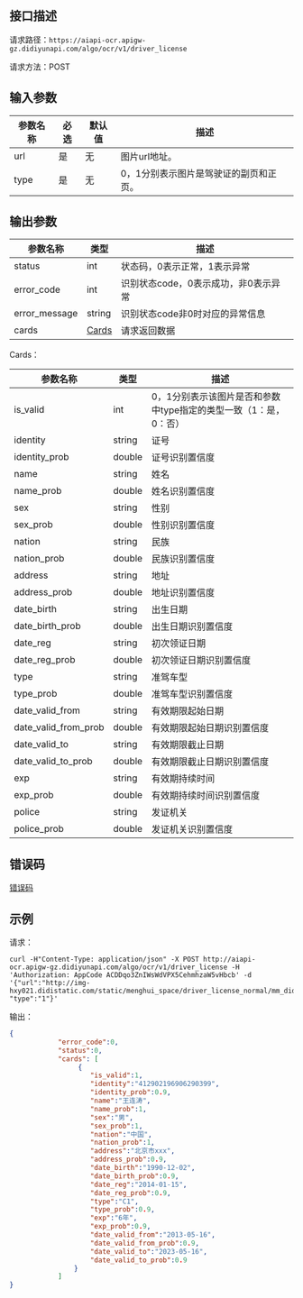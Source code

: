 ## 接口描述
请求路径：`https://aiapi-ocr.apigw-gz.didiyunapi.com/algo/ocr/v1/driver_license`

请求方法：POST
## 输入参数
|参数名称 | 必选 | 默认值 | 描述|
|--------|-----|-----|-----|
|url| 是 | 无 | 图片url地址。 |
|type| 是 | 无 | 0，1分别表示图片是驾驶证的副页和正页。 |

## 输出参数
|参数名称  | 类型 | 描述|
|--------|-----|-----|
|status | int  |状态码，0表示正常，1表示异常 |
|error_code|int|识别状态code，0表示成功，非0表示异常	|
|error_message|string|识别状态code非0时对应的异常信息	|
|cards | [Cards](#Cards)|请求返回数据 |

<span id="Cards"></span>
Cards：

|参数名称  | 类型 | 描述 |
|--------|-----|-----|
|is_valid | int | 0，1分别表示该图片是否和参数中type指定的类型一致（1：是，0：否） |
|identity | string | 证号 |
|identity_prob | double | 证号识别置信度 |
|name | string | 姓名 |
|name_prob | double | 姓名识别置信度 |
|sex | string | 性别 |
|sex_prob | double | 性别识别置信度 |
|nation | string | 民族 |
|nation_prob | double | 民族识别置信度 |
|address | string | 地址 |
|address_prob | double | 地址识别置信度 |
|date_birth | string | 出生日期 |
|date_birth_prob | double | 出生日期识别置信度 |
|date_reg | string | 初次领证日期 |
|date_reg_prob | double | 初次领证日期识别置信度 |
|type | string | 准驾车型 |
|type_prob | double | 准驾车型识别置信度 |
|date_valid_from | string | 有效期限起始日期 |
|date_valid_from_prob | double | 有效期限起始日期识别置信度 |
|date_valid_to | string | 有效期限截止日期 |
|date_valid_to_prob | double | 有效期限截止日期识别置信度 |
|exp | string | 有效期持续时间 |
|exp_prob | double | 有效期持续时间识别置信度 |
|police | string | 发证机关 |
|police_prob | double | 发证机关识别置信度 |

## 错误码
[错误码](/static/apimarket-docs/services/AI/印刷文字识别/错误码.md#errorCode)

## 示例

请求：
``` shell
curl -H"Content-Type: application/json" -X POST http://aiapi-ocr.apigw-gz.didiyunapi.com/algo/ocr/v1/driver_license -H 'Authorization: AppCode ACDDqo3ZnIWsWdVPX5CehmhzaW5vHbcb' -d '{"url":"http://img-hxy021.didistatic.com/static/menghui_space/driver_license_normal/mm_didialift_com_80bd9d0b9cf4d61edfcd41163a06cce1.jpg", "type":"1"}'
```
输出：
``` json
{
            "error_code":0,
            "status":0,
            "cards": [
                 {
                    "is_valid":1,
                    "identity":"412902196906290399",
                    "identity_prob":0.9,
                    "name":"王连涛",
                    "name_prob":1,
                    "sex":"男",
                    "sex_prob":1,
                    "nation":"中国",
                    "nation_prob":1,
                    "address":"北京市xxx",
                    "address_prob":0.9,
                    "date_birth":"1990-12-02",
                    "date_birth_prob":0.9,
                    "date_reg":"2014-01-15",
                    "date_reg_prob":0.9,
                    "type":"C1",
                    "type_prob":0.9,
                    "exp":"6年",
                    "exp_prob":0.9,
                    "date_valid_from":"2013-05-16",
                    "date_valid_from_prob":0.9,
                    "date_valid_to":"2023-05-16",
                    "date_valid_to_prob":0.9
                }
            ]
}
```
